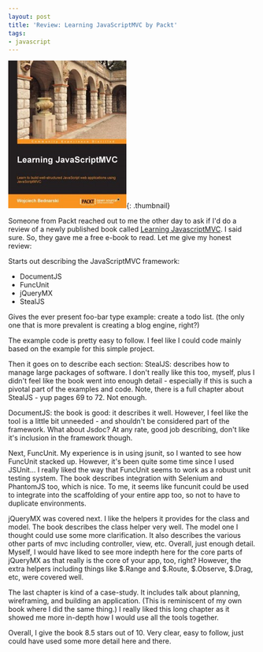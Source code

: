 ```yaml
---
layout: post
title: 'Review: Learning JavaScriptMVC by Packt'
tags:
- javascript
---
```

[![learning javascriptmvc](/uploads/2013/learning-javascriptmvc-240x300.jpg)](http://link.packtpub.com/hFZPlQ){: .thumbnail}

Someone from Packt reached out to me the other day to ask if I'd do a review of a newly published book called [Learning JavascriptMVC](http://link.packtpub.com/hFZPlQ).  I said sure.  So, they gave me a free e-book to read.  Let me give my honest review:

Starts out describing the JavaScriptMVC framework:
- DocumentJS
- FuncUnit
- jQueryMX
- StealJS

Gives the ever present foo-bar type example: create a todo list.  (the only one that is more prevalent is creating a blog engine, right?)

The example code is pretty easy to follow.  I feel like I could code mainly based on the example for this simple project.

Then it goes on to describe each section:
StealJS: describes how to manage large packages of software.  I don't really like this too, myself, plus I didn't feel like the book went into enough detail - especially if this is such a pivotal part of the examples and code.  Note, there is a full chapter about StealJS - yup pages 69 to 72.  Not enough.

DocumentJS: the book is good: it describes it well.  However, I feel like the tool is a little bit unneeded - and shouldn't be considered part of the framework.  What about Jsdoc?  At any rate, good job describing, don't like it's inclusion in the framework though.

Next, FuncUnit.  My experience is in using jsunit, so I wanted to see how FuncUnit stacked up.  However, it's been quite some time since I used JSUnit...  I really liked the way that FuncUnit seems to work as a robust unit testing system.  The book describes integration with Selenium and PhantomJS too, which is nice.  To me, it seems like funcunit could be used to integrate into the scaffolding of your entire app too, so not to have to duplicate environments.

jQueryMX was covered next.  I like the helpers it provides for the class and model.  The book describes the class helper very well.  The model one I thought could use some more clarification.  It also describes the various other parts of mvc including controller, view, etc.  Overall, just enough detail.  Myself, I would have liked to see more indepth here for the core parts of jQueryMX as that really is the core of your app, too, right?  However, the extra helpers including things like $.Range and $.Route, $.Observe, $.Drag, etc, were covered well.

The last chapter is kind of a case-study.  It includes talk about planning, wireframing, and building an application.  (This is reminiscent of my own book where I did the same thing.)  I really liked this long chapter as it showed me more in-depth how I would use all the tools together.

Overall, I give the book 8.5 stars out of 10.  Very clear, easy to follow, just could have used some more detail here and there.  
